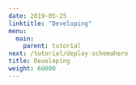 ```yaml
---
date: 2019-05-25
linktitle: "Developing"
menu:
  main:
    parent: tutorial
next: /tutorial/deploy-schemahero
title: Developing
weight: 60000
---
```

